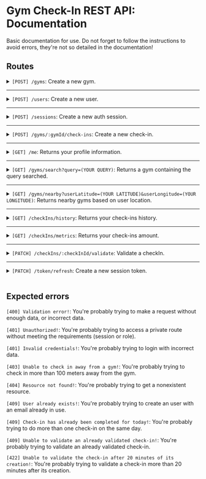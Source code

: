 # Gym Check-In REST API: Documentation
Basic documentation for use. Do not forget to follow the instructions to avoid errors, they're not so detailed in the documentation!

## Routes
<details>
  <summary><code>[POST] /gyms</code>: Create a new gym.</summary>

  > You must have an ADMIN role. Configure this in your database `npx prisma studio`.

  **Input (JSON Body)**:
  ```json
  {
    "name": "JavaScript Gym",
    "description": "",
    "phone": "",
    "latitude": -22.7884662,
    "longitude": -47.3021757
  }
  ```

  **Output**:
  > Response: 201 (Created)
</details>

---

<details>
  <summary><code>[POST] /users</code>: Create a new user.</summary>

  **Input (JSON Body)**:
  ```json
  {
    "name": "Felipe Elias",
    "email": "felipedaniel.me@gmail.com",
    "password": "123456"
  }
  ```

  **Output**:
  > Response: 201 (Created)
</details>

---

<details>
  <summary><code>[POST] /sessions</code>: Create a new auth session.</summary>

  **Input (JSON Body)**:
  ```json
  {
    "email": "felipedaniel.me@gmail.com",
    "password": "123456"
  }
  ```

  **Output**:
  > Response: 200 (OK)
</details>

---

<details>
  <summary><code>[POST] /gyms/:gymId/check-ins</code>: Create a new check-in.</summary>

  **Input (JSON Body)**:
  ```json
  {
    "userLatitude": -22.7884662,
    "userLongitude": -47.3021757
  }
  ```

  **Output**:
  > Response: 201 (Created)
</details>

---

<details>
  <summary><code>[GET] /me</code>: Returns your profile information.</summary>

  **Output**:
  > Response: 200 (OK)
  ```json
  {
    "id": "ab7c9666-4acd-4f17-9be8-b35337c8cd0d",
	  "name": "Felipe Daniel",
	  "email": "felipedaniel.me@gmail.com",
	  "role": "ADMIN",
	  "created_at": "2024-01-21T11:52:54.746Z"
  }
  ```
</details>

---

<details>
  <summary><code>[GET] /gyms/search?query=(YOUR QUERY)</code>: Returns a gym containing the query searched.</summary>

  **Output**:
  > Response: 200 (OK)
  ```json
  {
    "gyms": [
      {
        "id": "78d565ce-b219-4f96-b216-81a4093c4f79",
        "name": "JavaScript Gym",
        "description": "",
        "phone": "",
        "latitude": "-22.7884662",
        "longitude": "-47.3021757"
      }
    ]
  }
  ```
</details>

---

<details>
  <summary><code>[GET] /gyms/nearby?userLatitude=(YOUR LATITUDE)&userLongitude=(YOUR LONGITUDE)</code>: Returns nearby gyms based on user location.</summary>

  **Output**:
  > Response: 200 (OK)
  ```json
  {
    "gyms": [
      {
        "id": "78d565ce-b219-4f96-b216-81a4093c4f79",
        "name": "JavaScript Gym",
        "description": "",
        "phone": "",
        "latitude": "-22.7884662",
        "longitude": "-47.3021757"
      }
    ]
  }
  ```
</details>

---

<details>
  <summary><code>[GET] /checkIns/history</code>: Returns your check-ins history.</summary>

  **Output**:
  > Response: 200 (OK)
  ```json
  {
    "checkIns": [
      {
        "id": "be411729-9543-4d61-adbf-4ea40ba5b7c6",
        "created_at": "2024-04-30T11:16:20.691Z",
        "validated_at": null,
        "user_id": "ab7c9666-4acd-4f17-9be8-b35337c8cd0d",
        "gym_id": "78d565ce-b219-4f96-b216-81a4093c4f79"
      }
    ]
  }
  ```
</details>

---

<details>
  <summary><code>[GET] /checkIns/metrics</code>: Returns your check-ins amount.</summary>

  **Output**:
  > Response: 200 (OK)
  ```json
  {
    "checkInsCount": 1
  }
  ```
</details>

---

<details>
  <summary><code>[PATCH] /checkIns/:checkInId/validate</code>: Validate a checkIn.</summary>

  > You must have an ADMIN role. Configure this in your database `npx prisma studio`.

  **Output**:
  > Response: 204 (No Content)
</details>

---

<details>
  <summary><code>[PATCH] /token/refresh</code>: Create a new session token.</summary>

  **Output**:
  > Response: 200 (OK)
  ```json
  {
    "token": "eyJhbGciOiJIUzI1NiIsInR5cCI6IkpXVCJ9.eyJyb2xlIjoiQURNSU4iLCJzdWIiOiJhYjdjOTY2Ni00YWNkLTRmMTctOWJlOC1iMzUzMzdjOGNkMGQiLCJpYXQiOjE3MTQ0NzY2MjQsImV4cCI6MTcxNDQ3NzIyNH0.QqTo2L45ewMkdQkSuo8lJ9b-63JN3VCDGQZuhm-4ToA"
  }
  ```
</details>

<br />

## Expected errors
`[400] Validation error!`: You're probably trying to make a request without enough data, or incorrect data.

`[401] Unauthorized!`: You're probably trying to access a private route without meeting the requirements (session or role).

`[401] Invalid credentials!`: You're probably trying to login with incorrect data.

`[403] Unable to check in away from a gym!`: You're probably trying to check in more than 100 meters away from the gym.

`[404] Resource not found!`: You're probably trying to get a nonexistent resource.

`[409] User already exists!`: You're probably trying to create an user with an email already in use.

`[409] Check-in has already been completed for today!`: You're probably trying to do more than one check-in on the same day.

`[409] Unable to validate an already validated check-in!`: You're probably trying to validate an already validated check-in.

`[422] Unable to validate the check-in after 20 minutes of its creation!`: You're probably trying to validate a check-in more than 20 minutes after its creation.
